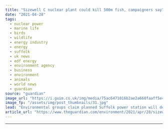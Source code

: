 ```yaml
---
title: "Sizewell C nuclear plant could kill 500m fish, campaigners say"
date: "2021-04-28"
tags: 
  - nuclear power
  - marine life
  - birds
  - wildlife
  - energy industry
  - energy
  - suffolk
  - uk news
  - edf energy
  - environment agency
  - business
  - environment
  - animals
  - world news
  - guardian
source: "guardian"
image_url: "https://i.guim.co.uk/img/media/75ac6471016b2ae2a660faaff5e464075272a054/0_211_5184_3110/master/5184.jpg?width=460&quality=85&auto=format&fit=max&s=f73d4613b759e99ec8dedd703799a899"
image_fp: "/assets/img/post_thumbnails/31.jpg"
lead: "Environmental groups claim planned Suffolk power station will devastate marine life and key bird habitatMore than 500 million fish, including protected species, could be sucked into the cooling system of a proposed £20bn nuclear power plant in Suffol..."
article_url: "https://www.theguardian.com/environment/2021/apr/28/sizewell-c-nuclear-plant-could-kill-500m-fish-campaigners-claim"
---
```


---
